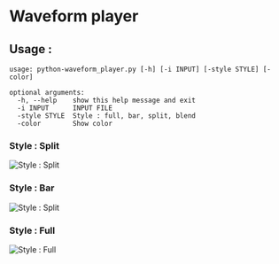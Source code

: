
# Waveform player 


## Usage :

```
usage: python-waveform_player.py [-h] [-i INPUT] [-style STYLE] [-color]

optional arguments:
  -h, --help    show this help message and exit
  -i INPUT      INPUT FILE
  -style STYLE  Style : full, bar, split, blend
  -color        Show color
```

### Style : Split

![Style : Split](https://user-images.githubusercontent.com/10562413/62057622-46eac780-b220-11e9-9a26-375e8527d550.png)

### Style : Bar

![Style : Split](https://user-images.githubusercontent.com/10562413/62057794-9630f800-b220-11e9-939a-df4d64c09c63.png)

### Style : Full

![Style : Full](https://user-images.githubusercontent.com/10562413/62057437-f4111000-b21f-11e9-9c3f-cba319d1a16c.png)
















